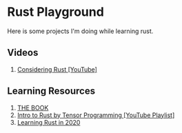 # Rust Playground
Here is some projects I'm doing while learning rust.

## Videos
1. [Considering Rust [YouTube]](https://www.youtube.com/watch?v=DnT-LUQgc7s)

## Learning Resources
1. [THE BOOK](https://doc.rust-lang.org/book/title-page.html)
1. [Intro to Rust by Tensor Programming [YouTube Playlist]](https://www.youtube.com/playlist?list=PLJbE2Yu2zumDF6BX6_RdPisRVHgzV02NW)
1. [Learning Rust in 2020](https://github.com/pretzelhammer/rust-blog/blob/master/posts/learning-rust-in-2020.md)